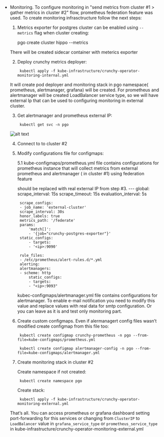 * Monitoring.
    To configure monitoring in "send metrics from cluster #1 > gather metrics in cluster #2" flow, prometheus federation feature was used. 
    To create monitoring infrasctructure follow the next steps:
    1. Metrics exporter for postgres cluster can be enabled using `--metrics` flag when cluster creating:
    
        pgo create cluster hippo --metrics

    There will be created sidecar container with meterics exporter

    2. Deploy crunchy metrics deployer:

            kubectl apply -f kube-infrastructure/crunchy-operator-monitoring-internal.yml
    
    It will create pod deployer and monitoring stack in pgo namespace( prometheus, alertmanager, grafana) will be created. For prometheus and alertmanager will be created LoadBalancer service type, so we will have external Ip that can be used to configuring monitoring in external cluster.

    3. Get alertmanager and prometheus external IP:
        
            kubectl get svc -n pgo

    ![alt text](http://img.empeek.net/1K4PZOC.png)

    4. Connect to to cluster #2

    5. Modify configurations file for configmaps:

        5.1
        kube-configmaps/prometheus.yml file contains configurations for prometheus instance that will collect metrics from external prometheus and alertmanager ( in cluster #1) using federation feature

        <ip> should be replaced with real external IP from step #3.
            ---
            global:
            scrape_interval: 15s
            scrape_timeout: 15s
            evaluation_interval: 5s

            scrape_configs:
            - job_name: 'external-cluster'
            scrape_interval: 30s
            honor_labels: true
            metrics_path: '/federate'
            params:
                'match[]':
                - '{job="crunchy-postgres-exporter"}'
            static_configs:
                - targets:
                - '<ip>:9090'

            rule_files:
            - /etc/prometheus/alert-rules.d/*.yml
            alerting:
            alertmanagers:
            - scheme: http
                static_configs:
                - targets:
                - "<ip>:9093"

        kubec-configmaps/alertmanager.yml file contains configurations for alertmanager. To enable e-mail notification you need to modify this value and replace values with real data for smtp configuration. Or you can leave as it is and test only monitoring part.

    6. Create custom configmaps. Even if alermanagert config files wasn’t modified create configmap from this file too:

            kubectl create configmap crunchy-prometheus -n pgo --from-file=kube-configmaps/prometheus.yml
                
            kubectl create configmap alertmanager-config -n pgo --from-file=kube-configmaps/alertmanager.yml
    
    7. Create monitoring stack in cluster #2

        Create namespace if not created:
            
            kubectl create namespace pgo
        
        Create stack:

            kubectl apply -f kube-infrastructure/crunchy-operator-monitoring-external.yml

    That’s all. You can access prometheus or grafana dashboard setting port-forwarding for this services or changing from `ClusterIP` to `LoadBalancer` value in `grafana_service_type` or `prometheus_service_type` in kube-infrastructure/crunchy-operator-monitoring-external.yml 




    




            
    


